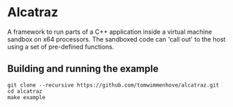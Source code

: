 # Alcatraz

A framework to run parts of a C++ application inside a virtual machine sandbox on x64 processors. The sandboxed code can 'call out' to the host using a set of pre-defined functions.

## Building and running the example
```
git clone --recursive https://github.com/tomwimmenhove/alcatraz.git
cd alcatraz
make example
```
